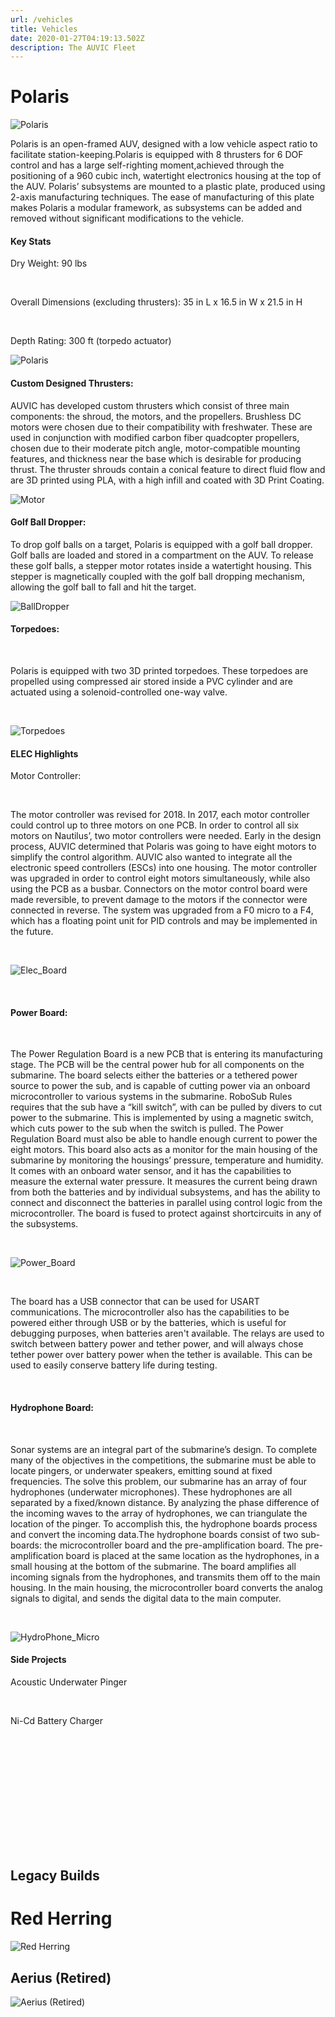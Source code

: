 ```yaml
---
url: /vehicles
title: Vehicles
date: 2020-01-27T04:19:13.502Z
description: The AUVIC Fleet
---
```




# Polaris
![Polaris ](/img/uploads/AUVIC-2018-Final-Assembly-REV52.jpg)


Polaris is an open-framed AUV, designed with a low vehicle aspect ratio to facilitate station-keeping.Polaris is equipped with 8 thrusters for 6 DOF control and has a large self-righting moment,achieved through the positioning of a 960 cubic inch, watertight electronics housing at the top of the AUV. Polaris’ subsystems are mounted to a plastic plate, produced using 2-axis manufacturing techniques. The ease of manufacturing of this plate makes Polaris a modular framework, as subsystems can be added and removed without significant modifications to the vehicle.


#### Key Stats
	
Dry Weight: 90 lbs

<br>

Overall Dimensions (excluding thrusters): 35 in L x 16.5 in W x 21.5 in H

<br>

Depth Rating: 300 ft (torpedo actuator)



![Polaris ](/img/uploads/ezgif.com-crop.gif)




#### Custom Designed Thrusters: 


AUVIC has developed custom thrusters which consist of three main components: the shroud, the motors, and the propellers. Brushless DC motors were chosen due to their compatibility with freshwater. These are used in conjunction with modified carbon fiber quadcopter propellers, chosen due to their moderate pitch angle, motor-compatible mounting features, and thickness near the base which is desirable for producing thrust. The thruster shrouds contain a conical feature to direct fluid flow and are 3D printed using PLA, with a high infill and coated with 3D Print Coating. 


![Motor](/img/uploads/motor_300px.png)


#### Golf Ball Dropper: 

To drop golf balls on a target, Polaris is equipped with a golf ball dropper. Golf balls are loaded and stored in a compartment on the AUV. To release these golf balls, 
a stepper motor rotates inside a watertight housing. This stepper is magnetically coupled with the golf ball dropping mechanism, allowing the golf ball to fall and hit the target.


![BallDropper](/img/uploads/BallDropper1.jpg)



#### Torpedoes: 


<br>

Polaris is equipped with two 3D printed torpedoes. These torpedoes are propelled using compressed air stored inside a PVC cylinder and are actuated using a solenoid-controlled one-way valve. 

<br>


![Torpedoes](/img/uploads/IMG-3933.jpg)



#### ELEC Highlights

Motor Controller: 

<br>

The motor controller was revised for 2018. In 2017, each motor controller could control up to three motors on one PCB. In order to control all six motors on Nautilus’, two motor controllers were needed. Early in the design process, AUVIC determined that Polaris was going to have eight motors to simplify the control algorithm. AUVIC also wanted to integrate all the electronic speed controllers (ESCs) into one housing. The motor controller was upgraded in order to control eight motors simultaneously, while also using the PCB as a busbar. Connectors on the motor control board were made reversible, to prevent damage to the motors if the connector were connected in reverse. The system was upgraded from a F0 micro to a F4, which has a floating point unit for PID controls and may be implemented in the future.

<br>


![Elec_Board](/img/uploads/mc.png)

<br> 

#### Power Board: 

<br>

The Power Regulation Board is a new PCB that is entering its manufacturing stage. The PCB will be the central power hub for all components on the submarine. The board selects either the batteries or a tethered power source to power the sub, and is capable of cutting power via an onboard microcontroller to various systems in the submarine. RoboSub Rules requires that the sub have a “kill switch”, with can be pulled by divers to cut power to the submarine. This is implemented by using a magnetic switch, which cuts power to the sub when the switch is pulled. The Power Regulation Board must also be able to handle enough current to power the eight motors. This board also acts as a monitor for the main housing of the submarine by monitoring the housings’ pressure, temperature and humidity. It comes with an onboard water sensor, and it has the capabilities to measure the external water pressure. It measures the current being drawn from both the batteries and by individual subsystems, and has the ability to connect and disconnect the batteries in parallel using control logic from the microcontroller. The board is fused to protect against shortcircuits in any of the subsystems.

<br>








![Power_Board](/img/uploads/power_board.png)

<br>

The board has a USB connector that can be used for USART communications. The microcontroller also has the capabilities to be powered either through USB or by the batteries, which is useful for debugging purposes, when batteries aren't available. The relays are used to switch between battery power and tether power, and will always chose tether power over battery power when the tether is available. This can be used to easily conserve battery life during testing.

<br>


####  Hydrophone Board: 

<br>

Sonar systems are an integral part of the submarine’s design. To complete many of the objectives in the competitions, the submarine must be able to locate pingers, or underwater speakers, emitting sound at fixed frequencies. The solve this problem, our submarine has an array of four hydrophones (underwater microphones). These hydrophones are all separated by a fixed/known distance. By analyzing the phase difference of the incoming waves to the array of hydrophones, we can triangulate the location of the pinger. To accomplish this, the hydrophone boards process and convert the incoming data.The hydrophone boards consist of two sub-boards: the microcontroller board and the pre-amplification board. The pre-amplification board is placed at the same location as the hydrophones, in a small housing at the bottom of the submarine. The board amplifies all incoming signals from the hydrophones, and transmits them off to the main housing. In the main housing, the microcontroller board converts the analog signals to digital, and sends the digital data to the main computer.

<br>




![HydroPhone_Micro](/img/uploads/hydrophone_micro.png)


#### Side Projects

Acoustic Underwater Pinger

<br>

Ni-Cd Battery Charger

<br>









<br/><br/><br/><br/><br/><br/><br/><br/><br/>


## Legacy Builds


# Red Herring

![Red Herring](/img/uploads/red_herring4-620x304.png)


## Aerius (Retired)

![Aerius (Retired)](/img/uploads/aerius_1-300x225.jpg)
















